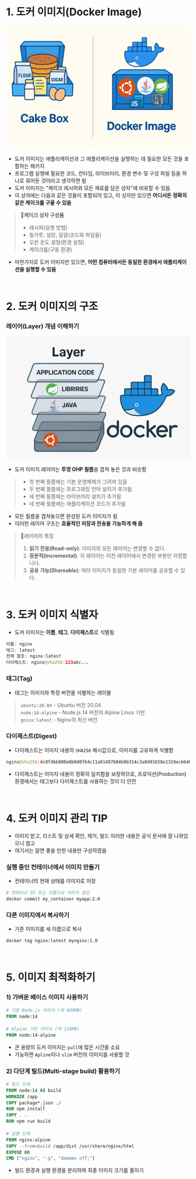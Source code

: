# 1. 도커 이미지(Docker Image)

![도커 이미지와 케이크 상자](/Resources/Images/Docker%20Image%20예시.png)  

- 도커 이미지는 애플리케이션과 그 애플리케이션을 실행하는 데 필요한 모든 것을 포함하는 패키지
- 프로그램 실행에 필요한 코드, 런타임, 라이브러리, 환경 변수 및 구성 파일 등을 하나로 묶어둔 것이라고 생각하면 됨
- 도커 이미지는 "케이크 레시피와 모든 재료를 담은 상자"에 비유할 수 있음
- 이 상자에는 다음과 같은 것들이 포함되어 있고, 이 상자만 있으면 <b>어디서든 정확히 같은 케이크를 구울 수 있음</b>  

> <b>🍰케이크 상자 구성품</b>  
> - 레시피(실행 방법)
> - 밀가루, 설탕, 달걀(코드와 파일들)
> - 오븐 온도 설정(환경 설정)
> - 케이크틀(구동 환경)  

- 마찬가지로 도커 이미지만 있으면, <b>어떤 컴퓨터에서든 동일한 환경에서 애플리케이션을 실행할 수 있음</b>  

<br>

# 2. 도커 이미지의 구조
### 레이어(Layer) 개념 이해하기

![도커 이미지 레이어(맘에 들진 않지만,,)](/Resources/Images/Docker%20Image%20Layer%20예시.png)  

- 도커 이미지 레이어는 <b>투명 OHP 필름</b>을 겹쳐 놓은 것과 비슷함

> - 첫 번째 필름에는 기본 운영체제가 그려져 있음  
> - 두 번째 필름에는 프로그래밍 언어 설치가 추가됨  
> - 세 번째 필름에는 라이브러리 설치가 추가됨  
> - 네 번째 필름에는 애플리케이션 코드가 추가됨  

- 모든 필름을 겹쳐놓으면 완성된 도커 이미지가 됨
- 이러한 레이어 구조는 <b>효율적인 저장과 전송을 가능하게 해 줌</b>  

> 📌레이어의 특징  
> 1. <b>읽기 전용(Read-only)</b>: 이미지의 모든 레이어는 변경할 수 없다.  
> 2. <b>증분적(Incremental)</b>: 각 레이어는 이전 레이어에서 변경된 부분만 저장합니다.  
> 3. <b>공유 가능(Shareable)</b>: 여러 이미지가 동일한 기본 레이어를 공유할 수 있다.  

<br>

# 3. 도커 이미지 식별자  

- 도커 이미지는 <b>이름</b>, <b>태그</b>, <b>다이제스트</b>로 식별됨  

```java
이름: nginx
태그: latest
전체 참조: nginx:latest
다이제스트: nginx@sha256:123abc...
```  

### 태그(Tag)

- 태그는 이미지와 특정 버전을 식별하는 레이블  

> `ubuntu:20.04` - Ubuntu 버전 20.04  
> `node:14-alpine` - Node.js 14 버전의 Alpine Linux 기반  
> `gninx:latest` - Nginx의 최신 버전  

### 다이제스트(Digest)

- 다이제스트는 이미지 내용의 `SHA256` 해시값으로, 이미지를 고유하게 식별함  

```java
nginx@sha256:4c0fdbb800e8b0d0f64c11a81497684b8b314c3a0d91658e1319ecb640a0e0ed
```  

- 다이제스트는 이미지 내용이 정확히 일치함을 보장하므로, 프로덕션(Production) 환경에서는 태그보다 다이제스트를 사용하는 것이 더 안전  

<br>

# 4. 도커 이미지 관리 TIP

- 이미지 받고, 리스트 및 상세 확인, 제거, 빌드 이러한 내용은 공식 문서에 잘 나와있으니 참고
- 여기서는 알면 좋을 만한 내용만 구성하였음  

### 실행 중인 컨테이너에서 이미지 만들기

- 컨테이너의 현재 상태를 이미지로 저장

```bash
# 컨테이너 ID 또는 이름으로 이미지 생성
docker commit my_container myapp:2.0
```  

### 다른 이미지에서 복사하기

- 기존 이미지를 새 이름으로 복사  

```bash
docker tag nginx:latest mynginx:1.0
```  

<br>

# 5. 이미지 최적화하기
### 1) 가벼운 베이스 이미지 사용하기

```dockerfile
# 기본 Node.js 이미지 (약 900MB)
FROM node:14

# Alpine 기반 이미지 (약 110MB)
FROM node:14-alpine
```  

- 큰 용량의 도커 이미지는 `pull`에 많은 시간을 소요
- 가능하면 `Apline`이나 `slim` 버전의 이미지를 사용할 것  

### 2) 다단계 빌드(Multi-stage build) 활용하기

```dockerfile
# 빌드 단계
FROM node:14 AS build
WORKDIR /app
COPY package*.json ./
RUN npm install
COPY . .
RUN npm run build

# 실행 단계
FROM nginx:alpine
COPY --from=build /app/dist /usr/share/nginx/html
EXPOSE 80
CMD ["nginx", "-g", "daemon off;"]
```  

- 빌드 환경과 실행 환경을 분리하여 최종 이미지 크기를 줄이기
